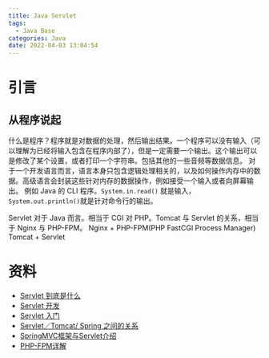 ```yaml
---
title: Java Servlet
tags:
  - Java Base
categories: Java
date: 2022-04-03 13:04:54
---
```


# 引言

## 从程序说起
什么是程序？程序就是对数据的处理，然后输出结果。一个程序可以没有输入（可以理解为已经将输入包含在程序内部了），但是一定需要一个输出。这个输出可以是修改了某个设置，或者打印一个字符串。包括其他的一些音频等数据信息。
对于一个开发语言而言，语言本身只包含逻辑处理相关的，以及如何操作内存中的数据。高级语言会封装这些针对内存的数据操作，例如接受一个输入或者向屏幕输出。
例如 Java 的 CLI 程序。`System.in.read()` 就是输入，`System.out.println()`就是针对命令行的输出。

Servlet 对于 Java 而言。相当于 CGI 对 PHP。Tomcat 与 Servlet 的关系，相当于 Nginx 与 PHP-FPM。 
Nginx + PHP-FPM(PHP FastCGI Process Manager)
Tomcat + Servlet

# 资料
- [Servlet 到底是什么](http://c.biancheng.net/servlet2/what-is-servlet.html)
- [Servlet 开发](https://www.liaoxuefeng.com/wiki/1252599548343744/1266264743830016)
- [Servlet 入门](https://www.liaoxuefeng.com/wiki/1252599548343744/1304265949708322)
- [Servlet／Tomcat/ Spring 之间的关系](https://www.cnblogs.com/shawshawwan/p/9002126.html)
- [SpringMVC框架与Servlet介绍](https://blog.csdn.net/yuanyuan214365/article/details/78309281)
- [PHP-FPM详解](https://www.cnblogs.com/followyou/p/9460058.html)
